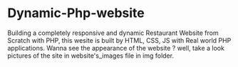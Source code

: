 # Dynamic-Php-website
 Building a completely responsive and dynamic Restaurant Website from Scratch with PHP, this wesite is built by HTML, CSS, JS with Real world PHP applications.
Wanna see the appearance of the website ? well, take a look pictures of the site in website's_images file in img folder.
